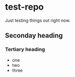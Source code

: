test-repo
=========

Just testing things out right now.

## Seconday heading
### Tertiary heading

* one
* two
* three
